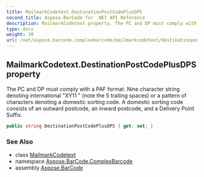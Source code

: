 ```yaml
---
title: MailmarkCodetext.DestinationPostCodePlusDPS
second_title: Aspose.BarCode for .NET API Reference
description: MailmarkCodetext property. The PC and DP must comply with a PAF format. Nine character string denoting international XY11  note the 5 trailing spaces or a pattern of characters denoting a domestic sorting code. A domestic sorting code consists of an outward postcode an inward postcode and a Delivery Point Suffix
type: docs
weight: 30
url: /net/aspose.barcode.complexbarcode/mailmarkcodetext/destinationpostcodeplusdps/
---
```

## MailmarkCodetext.DestinationPostCodePlusDPS property

The PC and DP must comply with a PAF format. Nine character string denoting international "XY11 " (note the 5 trailing spaces) or a pattern of characters denoting a domestic sorting code. A domestic sorting code consists of an outward postcode, an inward postcode, and a Delivery Point Suffix.

```csharp
public string DestinationPostCodePlusDPS { get; set; }
```

### See Also

* class [MailmarkCodetext](../)
* namespace [Aspose.BarCode.ComplexBarcode](../../mailmarkcodetext/)
* assembly [Aspose.BarCode](../../../)


